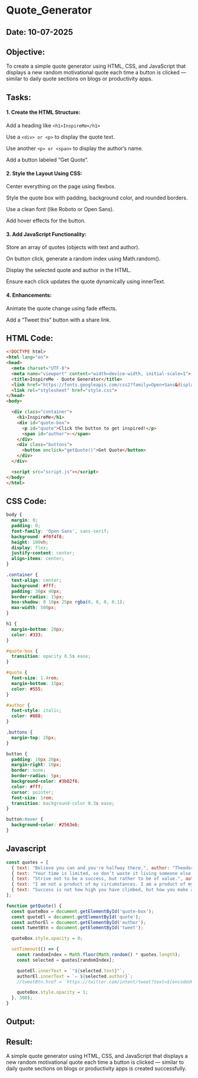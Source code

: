 # Quote_Generator
## Date: 10-07-2025
## Objective:
To create a simple quote generator using HTML, CSS, and JavaScript that displays a new random motivational quote each time a button is clicked — similar to daily quote sections on blogs or productivity apps.

## Tasks:

#### 1. Create the HTML Structure:
Add a heading like ```<h1>InspireMe</h1>```

Use a ```<div> or <p>``` to display the quote text.

Use another ```<p> or <span>``` to display the author’s name.

Add a button labeled “Get Quote”.

#### 2. Style the Layout Using CSS:
Center everything on the page using flexbox.

Style the quote box with padding, background color, and rounded borders.

Use a clean font (like Roboto or Open Sans).

Add hover effects for the button.

#### 3. Add JavaScript Functionality:
Store an array of quotes (objects with text and author).

On button click, generate a random index using Math.random().

Display the selected quote and author in the HTML.

Ensure each click updates the quote dynamically using innerText.

#### 4. Enhancements:
Animate the quote change using fade effects.

Add a “Tweet this” button with a share link.
## HTML Code:
```html
<!DOCTYPE html>
<html lang="en">
<head>
  <meta charset="UTF-8">
  <meta name="viewport" content="width=device-width, initial-scale=1">
  <title>InspireMe - Quote Generator</title>
  <link href="https://fonts.googleapis.com/css2?family=Open+Sans&display=swap" rel="stylesheet">
  <link rel="stylesheet" href="style.css">
</head>
<body>

  <div class="container">
    <h1>InspireMe</h1>
    <div id="quote-box">
      <p id="quote">Click the button to get inspired!</p>
      <span id="author">-</span>
    </div>
    <div class="buttons">
      <button onclick="getQuote()">Get Quote</button>
    </div>
  </div>

  <script src="script.js"></script>
</body>
</html>
```
## CSS Code:
```css
body {
  margin: 0;
  padding: 0;
  font-family: 'Open Sans', sans-serif;
  background: #f0f4f8;
  height: 100vh;
  display: flex;
  justify-content: center;
  align-items: center;
}

.container {
  text-align: center;
  background: #fff;
  padding: 30px 40px;
  border-radius: 15px;
  box-shadow: 0 10px 25px rgba(0, 0, 0, 0.1);
  max-width: 500px;
}

h1 {
  margin-bottom: 20px;
  color: #333;
}

#quote-box {
  transition: opacity 0.5s ease;
}

#quote {
  font-size: 1.4rem;
  margin-bottom: 15px;
  color: #555;
}

#author {
  font-style: italic;
  color: #888;
}

.buttons {
  margin-top: 20px;
}

button {
  padding: 10px 20px;
  margin-right: 10px;
  border: none;
  border-radius: 5px;
  background-color: #3b82f6;
  color: #fff;
  cursor: pointer;
  font-size: 1rem;
  transition: background-color 0.3s ease;
}

button:hover {
  background-color: #2563eb;
}
```

## Javascript
```js
const quotes = [
  { text: "Believe you can and you're halfway there.", author: "Theodore Roosevelt" },
  { text: "Your time is limited, so don’t waste it living someone else’s life.", author: "Steve Jobs" },
  { text: "Strive not to be a success, but rather to be of value.", author: "Albert Einstein" },
  { text: "I am not a product of my circumstances. I am a product of my decisions.", author: "Stephen Covey" },
  { text: "Success is not how high you have climbed, but how you make a positive difference to the world.", author: "Roy T. Bennett" }
];

function getQuote() {
  const quoteBox = document.getElementById('quote-box');
  const quoteEl = document.getElementById('quote');
  const authorEl = document.getElementById('author');
  const tweetBtn = document.getElementById('tweet');

  quoteBox.style.opacity = 0;

  setTimeout(() => {
    const randomIndex = Math.floor(Math.random() * quotes.length);
    const selected = quotes[randomIndex];

    quoteEl.innerText = `"${selected.text}"`;
    authorEl.innerText = `– ${selected.author}`;
    //tweetBtn.href = `https://twitter.com/intent/tweet?text=${encodeURIComponent('"' + selected.text + '" - ' + selected.author)}`;

    quoteBox.style.opacity = 1;
  }, 300);
}
```

## Output:

## Result:
A simple quote generator using HTML, CSS, and JavaScript that displays a new random motivational quote each time a button is clicked — similar to daily quote sections on blogs or productivity apps is created successfully.

